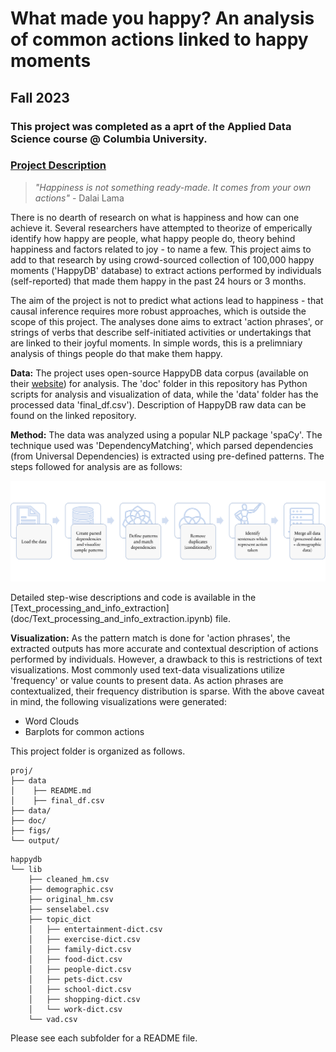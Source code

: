 # What made you happy? An analysis of common actions linked to happy moments 
## Fall 2023
### This project was completed as a aprt of the Applied Data Science course @ Columbia University.



### [Project Description](doc/Proj1_desc.md)

> *"Happiness is not something ready-made. It comes from your own actions"* - Dalai Lama


There is no dearth of research on what is happiness and how can one achieve it. Several researchers have attempted to theorize of emperically identify how happy are people, what happy people do, theory behind happiness and factors related to joy - to name a few. This project aims to add to that research by using crowd-sourced collection of 100,000 happy moments ('HappyDB' database) to extract actions performed by individuals (self-reported) that made them happy in the past 24 hours or 3 months. 

The aim of the project is not to predict what actions lead to happiness - that causal inference requires more robust approaches, which is outside the scope of this project. The analyses done aims to extract 'action phrases', or strings of verbs that describe self-initiated activities or undertakings that are linked to their joyful moments. In simple words, this is a prelimniary analysis of things people do that make them happy. 


**Data:** The project uses open-source HappyDB data corpus (available on their [website](happydb/data)) for analysis. The 'doc' folder in this repository has Python scripts for analysis and visualization of data, while the 'data' folder has the processed data 'final_df.csv'). Description of HappyDB raw data can be found on the linked repository. 

**Method:** The data was analyzed using a popular NLP package 'spaCy'. The technique used was 'DependencyMatching', which parsed dependencies (from Universal Dependencies) is extracted using pre-defined patterns. The steps followed for analysis are as follows:

![image](figs/steps_for_analysis.png)

Detailed step-wise descriptions and code is available in the [Text_processing_and_info_extraction] (doc/Text_processing_and_info_extraction.ipynb) file. 

**Visualization:** As the pattern match is done for 'action phrases', the extracted outputs has more accurate and contextual description of actions performed by individuals. However, a drawback to this is restrictions of text visualizations. Most commonly used text-data visualizations utilize 'frequency' or value counts to present data. As action phrases are contextualized, their frequency distribution is sparse. 
With the above caveat in mind, the following visualizations were generated:
+ Word Clouds
+ Barplots for common actions


This project folder is organized as follows.

```
proj/
├── data   
│    ├── README.md
│    ├── final_df.csv
├── data/
├── doc/
├── figs/
└── output/
```

```
happydb
└── lib
    ├── cleaned_hm.csv
    ├── demographic.csv
    ├── original_hm.csv
    ├── senselabel.csv
    ├── topic_dict
    │   ├── entertainment-dict.csv
    │   ├── exercise-dict.csv
    │   ├── family-dict.csv
    │   ├── food-dict.csv
    │   ├── people-dict.csv
    │   ├── pets-dict.csv
    │   ├── school-dict.csv
    │   ├── shopping-dict.csv
    │   └── work-dict.csv
    └── vad.csv
```


Please see each subfolder for a README file.
